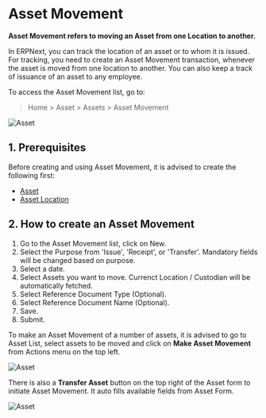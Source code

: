 <!-- add breadcrumbs -->
# Asset Movement

**Asset Movement refers to moving an Asset from one Location to another.**

In ERPNext, you can track the location of an asset or to whom it is issued. For tracking, you need to create an Asset Movement transaction, whenever the asset is moved from one location to another. You can also keep a track of issuance of an asset to any employee.

To access the Asset Movement list, go to:
> Home > Asset > Assets > Asset Movement

<img class="screenshot" alt="Asset" src="{{docs_base_url}}/assets/img/asset/asset-movement.png">

## 1. Prerequisites
Before creating and using Asset Movement, it is advised to create the following first:

* [Asset](/docs/v13/user/manual/en/asset/asset)
* [Asset Location](/docs/v13/user/manual/en/asset/asset-location)


## 2. How to create an Asset Movement
1. Go to the Asset Movement list, click on New.
1. Select the Purpose from 'Issue', 'Receipt', or 'Transfer'. Mandatory fields will be changed based on purpose.
1. Select a date.
1. Select Assets you want to move. Currenct Location / Custodian will be automatically fetched.
1. Select Reference Document Type (Optional).
1. Select Reference Document Name (Optional).
1. Save.
1. Submit.

To make an Asset Movement of a number of assets, it is advised to go to Asset List, select assets to be moved and click on **Make Asset Movement** from Actions menu on the top left.

<img class="screenshot" alt="Asset" src="{{docs_base_url}}/assets/img/asset/asset-movement-using-button.png">

There is also a **Transfer Asset** button on the top right of the Asset form to initiate Asset Movement. It auto fills available fields from Asset Form.

<img class="screenshot" alt="Asset" src="{{docs_base_url}}/assets/img/asset/asset-movement-using-transfer-asset-button.png">
